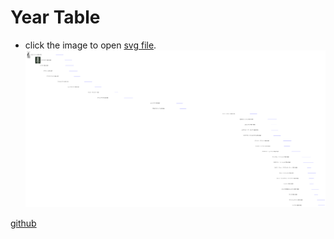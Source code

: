 # Year Table #

* click the image to open [svg file](http://otahi.github.io/year_table/year_table.svg).
[![Year Table](year_table.png)](http://otahi.github.io/year_table/year_table.svg)

[github](https://github.com/otahi/otahi.github.io/tree/master/year_table)
